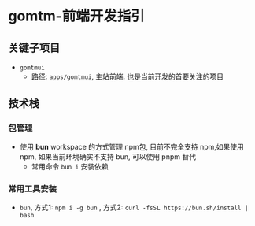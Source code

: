 # gomtm-前端开发指引


## 关键子项目

* `gomtmui`
  - 路径: `apps/gomtmui`, 主站前端. 也是当前开发的首要关注的项目


## 技术栈

### 包管理
* 使用 **bun** workspace 的方式管理 npm包, 目前不完全支持 npm,如果使用npm, 如果当前环境确实不支持 bun, 可以使用 pnpm 替代
    - 常用命令 `bun i` 安装依赖


### 常用工具安装

* `bun`, 方式1: `npm i -g bun` , 方式2: `curl -fsSL https://bun.sh/install | bash`
